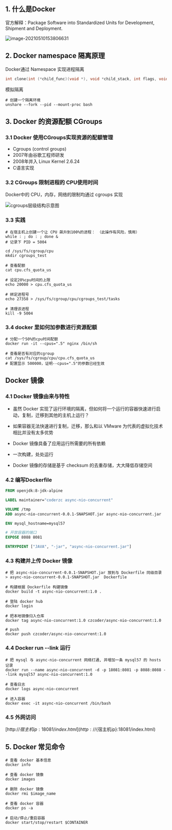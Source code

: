 ## 1. 什么是Docker

官方解释：Package Software into Standardized Units for Development, Shipment and Deployment.

![image-20210510153806631](https://gitee.com/coderzc/blogimage/raw/master/20210510153816.png)

## 2. Docker namespace 隔离原理

Docker通过 Namespace 实现进程隔离

```c
int clone(int (*child_func)(void *), void *child_stack, int flags, void *arg);
```

模拟隔离

```shell
# 创建一个隔离环境
unshare --fork --pid --mount-proc bash
```

## 3. Docker 的资源配额 CGroups

### 3.1 Docker 使用CGroups实现资源的配额管理

- Cgroups (control groups)
- 2007年由谷歌工程师研发
- 2008年并入 Linux Kernel 2.6.24
- C语言实现

### 3.2 CGroups 限制进程的 CPU使用时间

Docker中的 CPU，内存，网络的限制均通过 cgroups 实现 

![cgroups层级结构示意图](https://gitee.com/coderzc/blogimage/raw/master/20210510173423.png)

### 3.3 实践

```shell
# 在宿主机上创建一个让 CPU 飙升到100%的进程： （此操作有风险，慎用）
while : ; do : ; done &
# 记录下 PID = 5004

cd /sys/fs/cgroup/cpu
mkdir cgroups_test

# 查看配额
cat cpu.cfs_quota_us

# 设定20%cpu时间的上限
echo 20000 > cpu.cfs_quota_us

# 绑定进程号
echo 27358 > /sys/fs/cgroup/cpu/cgroups_test/tasks

# 清理该进程
kill -9 5004
```

### 3.4 docker 里如何加参数进行资源配额

```shell
# 分配一个50%的cpu时间配额
docker run -it --cpus=".5" nginx /bin/sh

# 查看是否有对应的cgroup
cat /sys/fs/cgroup/cpu/cpu.cfs_quota_us
# 配置显示 500000，证明--cpus=".5"的参数已经生效
```

## Docker 镜像

### 4.1 Docker 镜像由来与特性

- 虽然 Docker 实现了运行环境的隔离，但如何将一个运行的容器快速进行启动，复制，迁移到其他的主机上运行？
- 如果容器无法快速进行复制，迁移，那么和以 VMware 为代表的虚拟化技术相比并没有太多优势
- Docker 镜像具备了应用运行所需要的所有依赖
- 一次构建，处处运行

- Docker 镜像的存储是基于 checksum 的去重存储，大大降低存储空间

### 4.2 编写Dockerfile

```dockerfile
FROM openjdk:8-jdk-alpine

LABEL maintainer="coderzc async-nio-concurrent"

VOLUME /tmp
ADD async-nio-concurrent-0.0.1-SNAPSHOT.jar async-nio-concurrent.jar

ENV mysql_hostname=mysql57

# 开放容器的端口
EXPOSE 8088 8081

ENTRYPOINT ["JAVA", "-jar", "async-nio-concurrent.jar"]
```

### 4.3 构建并上传 Docker 镜像

```shell
# 把 async-nio-concurrent-0.0.1-SNAPSHOT.jar 放到与 Dockerfile 同级目录
> async-nio-concurrent-0.0.1-SNAPSHOT.jar  Dockerfile

# 构建根据 Dockerfile 构建镜像
docker build -t async-nio-concurrent:1.0 .

# 登陆 docker hub
docker login

# 把本地镜像归入仓库
docker tag async-nio-concurrent:1.0 czcoder/async-nio-concurrent:1.0

# push
docker push czcoder/async-nio-concurrent:1.0
```

### 4.4 Docker run --link 运行

```shell
# 把 mysql 与 async-nio-concurrent 网络打通, 并增加一条 mysql57 的 hosts 记录
docker run --name async-nio-concurrent -d -p 18081:8081 -p 8088:8088 --link mysql57 async-nio-concurrent:1.0

# 查看日志
docker logs async-nio-concurrent

# 进入容器
docker exec -it async-nio-concurrent /bin/bash
```

### 4.5 外网访问

[http://${宿主机ip}:18081/index.html](http://${宿主机ip}:18081/index.html)

## 5. Docker 常见命令

```shell
# 查看 docker 基本信息
docker info

# 查看 docker 镜像
docker images

# 删除 docker 镜像
docker rmi $image_name

# 查看 docker 容器
docker ps -a

# 启动/停止/重启容器
docker start/stop/restart $CONTAINER
```

